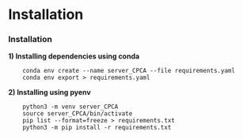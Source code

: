 # Installation

### Installation

**1) Installing dependencies using conda**

```
    conda env create --name server_CPCA --file requirements.yaml 
    conda env export > requirements.yaml
```

**2) Installing using pyenv**

```
    python3 -m venv server_CPCA
    source server_CPCA/bin/activate
    pip list --format=freeze > requirements.txt
    python3 -m pip install -r requirements.txt 
```

